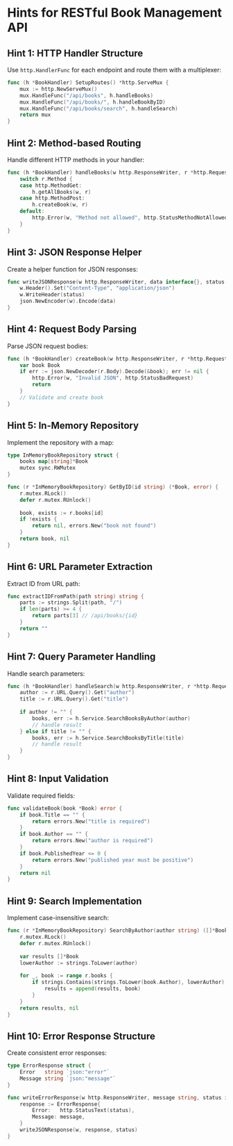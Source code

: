 # Hints for RESTful Book Management API

## Hint 1: HTTP Handler Structure
Use `http.HandlerFunc` for each endpoint and route them with a multiplexer:
```go
func (h *BookHandler) SetupRoutes() *http.ServeMux {
    mux := http.NewServeMux()
    mux.HandleFunc("/api/books", h.handleBooks)
    mux.HandleFunc("/api/books/", h.handleBookByID)
    mux.HandleFunc("/api/books/search", h.handleSearch)
    return mux
}
```

## Hint 2: Method-based Routing
Handle different HTTP methods in your handler:
```go
func (h *BookHandler) handleBooks(w http.ResponseWriter, r *http.Request) {
    switch r.Method {
    case http.MethodGet:
        h.getAllBooks(w, r)
    case http.MethodPost:
        h.createBook(w, r)
    default:
        http.Error(w, "Method not allowed", http.StatusMethodNotAllowed)
    }
}
```

## Hint 3: JSON Response Helper
Create a helper function for JSON responses:
```go
func writeJSONResponse(w http.ResponseWriter, data interface{}, status int) {
    w.Header().Set("Content-Type", "application/json")
    w.WriteHeader(status)
    json.NewEncoder(w).Encode(data)
}
```

## Hint 4: Request Body Parsing
Parse JSON request bodies:
```go
func (h *BookHandler) createBook(w http.ResponseWriter, r *http.Request) {
    var book Book
    if err := json.NewDecoder(r.Body).Decode(&book); err != nil {
        http.Error(w, "Invalid JSON", http.StatusBadRequest)
        return
    }
    // Validate and create book
}
```

## Hint 5: In-Memory Repository
Implement the repository with a map:
```go
type InMemoryBookRepository struct {
    books map[string]*Book
    mutex sync.RWMutex
}

func (r *InMemoryBookRepository) GetByID(id string) (*Book, error) {
    r.mutex.RLock()
    defer r.mutex.RUnlock()
    
    book, exists := r.books[id]
    if !exists {
        return nil, errors.New("book not found")
    }
    return book, nil
}
```

## Hint 6: URL Parameter Extraction
Extract ID from URL path:
```go
func extractIDFromPath(path string) string {
    parts := strings.Split(path, "/")
    if len(parts) >= 4 {
        return parts[3] // /api/books/{id}
    }
    return ""
}
```

## Hint 7: Query Parameter Handling
Handle search parameters:
```go
func (h *BookHandler) handleSearch(w http.ResponseWriter, r *http.Request) {
    author := r.URL.Query().Get("author")
    title := r.URL.Query().Get("title")
    
    if author != "" {
        books, err := h.Service.SearchBooksByAuthor(author)
        // handle result
    } else if title != "" {
        books, err := h.Service.SearchBooksByTitle(title)
        // handle result
    }
}
```

## Hint 8: Input Validation
Validate required fields:
```go
func validateBook(book *Book) error {
    if book.Title == "" {
        return errors.New("title is required")
    }
    if book.Author == "" {
        return errors.New("author is required")
    }
    if book.PublishedYear <= 0 {
        return errors.New("published year must be positive")
    }
    return nil
}
```

## Hint 9: Search Implementation
Implement case-insensitive search:
```go
func (r *InMemoryBookRepository) SearchByAuthor(author string) ([]*Book, error) {
    r.mutex.RLock()
    defer r.mutex.RUnlock()
    
    var results []*Book
    lowerAuthor := strings.ToLower(author)
    
    for _, book := range r.books {
        if strings.Contains(strings.ToLower(book.Author), lowerAuthor) {
            results = append(results, book)
        }
    }
    return results, nil
}
```

## Hint 10: Error Response Structure
Create consistent error responses:
```go
type ErrorResponse struct {
    Error   string `json:"error"`
    Message string `json:"message"`
}

func writeErrorResponse(w http.ResponseWriter, message string, status int) {
    response := ErrorResponse{
        Error:   http.StatusText(status),
        Message: message,
    }
    writeJSONResponse(w, response, status)
} 